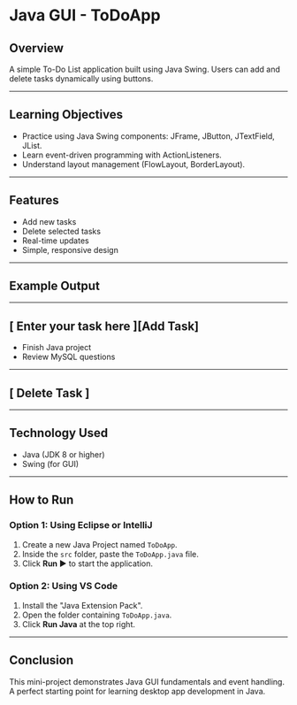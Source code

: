 # Java GUI - ToDoApp

## Overview
A simple To-Do List application built using Java Swing.
Users can add and delete tasks dynamically using buttons.

---

## Learning Objectives
- Practice using Java Swing components: JFrame, JButton, JTextField, JList.
- Learn event-driven programming with ActionListeners.
- Understand layout management (FlowLayout, BorderLayout).

---

## Features
- Add new tasks  
- Delete selected tasks  
- Real-time updates  
- Simple, responsive design  

---

## Example Output
------------------------------------
[ Enter your task here ][Add Task]
------------------------------------
- Finish Java project
- Review MySQL questions
------------------------------------
[ Delete Task ]
------------------------------------

---

## Technology Used
- Java (JDK 8 or higher)
- Swing (for GUI)

---

## How to Run 
### Option 1: Using Eclipse or IntelliJ
1. Create a new Java Project named `ToDoApp`.
2. Inside the `src` folder, paste the `ToDoApp.java` file.
3. Click **Run ▶️** to start the application.

### Option 2: Using VS Code
1. Install the "Java Extension Pack".
2. Open the folder containing `ToDoApp.java`.
3. Click **Run Java** at the top right.

---

## Conclusion
This mini-project demonstrates Java GUI fundamentals and event handling.
A perfect starting point for learning desktop app development in Java.
